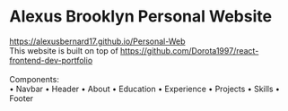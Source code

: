 # Alexus Brooklyn Personal Website

https://alexusbernard17.github.io/Personal-Web <br />
This website is built on top of https://github.com/Dorota1997/react-frontend-dev-portfolio <br />
<br />
Components: <br />
• Navbar
• Header
• About
• Education
• Experience
• Projects
• Skills
• Footer
